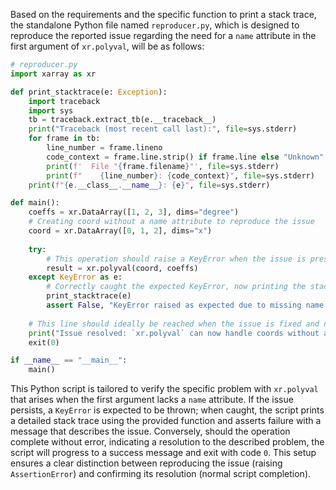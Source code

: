 Based on the requirements and the specific function to print a stack trace, the standalone Python file named `reproducer.py`, which is designed to reproduce the reported issue regarding the need for a `name` attribute in the first argument of `xr.polyval`, will be as follows:

```python
# reproducer.py
import xarray as xr

def print_stacktrace(e: Exception):
    import traceback
    import sys
    tb = traceback.extract_tb(e.__traceback__)
    print("Traceback (most recent call last):", file=sys.stderr)
    for frame in tb:
        line_number = frame.lineno
        code_context = frame.line.strip() if frame.line else "Unknown"
        print(f'  File "{frame.filename}"', file=sys.stderr)
        print(f"    {line_number}: {code_context}", file=sys.stderr)
    print(f"{e.__class__.__name__}: {e}", file=sys.stderr)

def main():
    coeffs = xr.DataArray([1, 2, 3], dims="degree")
    # Creating coord without a name attribute to reproduce the issue
    coord = xr.DataArray([0, 1, 2], dims="x")
    
    try:
        # This operation should raise a KeyError when the issue is present
        result = xr.polyval(coord, coeffs)
    except KeyError as e:
        # Correctly caught the expected KeyError, now printing the stack trace
        print_stacktrace(e)
        assert False, "KeyError raised as expected due to missing name attribute in 'coord'."
    
    # This line should ideally be reached when the issue is fixed and no KeyError is thrown
    print("Issue resolved: `xr.polyval` can now handle coords without a name attribute.")
    exit(0)

if __name__ == "__main__":
    main()
```

This Python script is tailored to verify the specific problem with `xr.polyval` that arises when the first argument lacks a `name` attribute. If the issue persists, a `KeyError` is expected to be thrown; when caught, the script prints a detailed stack trace using the provided function and asserts failure with a message that describes the issue. Conversely, should the operation complete without error, indicating a resolution to the described problem, the script will progress to a success message and exit with code `0`. This setup ensures a clear distinction between reproducing the issue (raising `AssertionError`) and confirming its resolution (normal script completion).